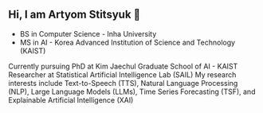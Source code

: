 ## Hi, I am Artyom Stitsyuk 👋

- BS in Computer Science - Inha University
- MS in AI - Korea Advanced Institution of Science and Technology (KAIST)

Currently pursuing PhD at Kim Jaechul Graduate School of AI - KAIST
Researcher at Statistical Artificial Intelligence Lab (SAIL)
My research interests include Text-to-Speech (TTS), Natural Language Processing (NLP), Large Language Models (LLMs), Time Series Forecasting (TSF), and Explainable Artificial Intelligence (XAI)
